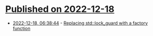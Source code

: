# [Published on 2022-12-18](index.md)

* [2022-12-18, 06:38:44](https://lobste.rs/s/wnsxjy/replacing_std_lock_guard_with_factory) - [Replacing std::lock_guard with a factory function](https://quuxplusone.github.io/blog/2022/12/14/my-lock-guard/)
